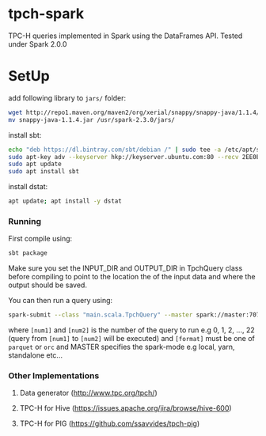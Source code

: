 # tpch-spark

TPC-H queries implemented in Spark using the DataFrames API.
Tested under Spark 2.0.0

# SetUp

add following library to `jars/` folder:

```bash
wget http://repo1.maven.org/maven2/org/xerial/snappy/snappy-java/1.1.4/snappy-java-1.1.4.jar
mv snappy-java-1.1.4.jar /usr/spark-2.3.0/jars/
```

install sbt:

```bash
echo "deb https://dl.bintray.com/sbt/debian /" | sudo tee -a /etc/apt/sources.list.d/sbt.list
sudo apt-key adv --keyserver hkp://keyserver.ubuntu.com:80 --recv 2EE0EA64E40A89B84B2DF73499E82A75642AC823
sudo apt update
sudo apt install sbt
```

install dstat:

```bash
apt update; apt install -y dstat
```

### Running

First compile using:

```bash
sbt package
```

Make sure you set the INPUT_DIR and OUTPUT_DIR in TpchQuery class before compiling to point to the
location the of the input data and where the output should be saved.

You can then run a query using:

```bash
spark-submit --class "main.scala.TpchQuery" --master spark://master:7077 target/scala-2.11/spark-tpc-h-queries_2.11-1.0.jar [format] [num1] [num2]
```

where `[num1]` and `[num2]` is the number of the query to run e.g 0, 1, 2, ..., 22 (query from `[num1]` to `[num2]` will be executed)
and `[format]` must be one of `parquet` or `orc`
and MASTER specifies the spark-mode e.g local, yarn, standalone etc...


### Other Implementations

1. Data generator (http://www.tpc.org/tpch/)

2. TPC-H for Hive (https://issues.apache.org/jira/browse/hive-600)

3. TPC-H for PIG (https://github.com/ssavvides/tpch-pig)
